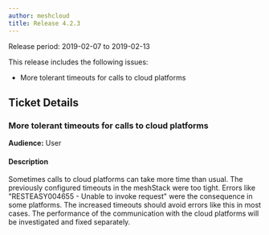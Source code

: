```yaml
---
author: meshcloud
title: Release 4.2.3
---
```


Release period: 2019-02-07 to 2019-02-13

This release includes the following issues:
* More tolerant timeouts for calls to cloud platforms
<!--truncate-->

## Ticket Details
### More tolerant timeouts for calls to cloud platforms
**Audience:** User


#### Description
Sometimes calls to cloud platforms can take more time than usual. The previously configured timeouts in the meshStack
were too tight. Errors like "RESTEASY004655 - Unable to invoke request" were the consequence in some platforms. The
increased timeouts should avoid errors like this in most cases. The performance of the communication with the cloud
platforms will be investigated and fixed separately.


